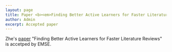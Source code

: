```yaml
---
layout: page
title: Paper <b><em>Finding Better Active Learners for Faster Literature Reviews</em></b> accepted in EMSE
author: Admin
excerpt: Accepted paper
---
```

Zhe's [paper](https://arxiv.org/pdf/1612.03224.pdf) "Finding Better Active Learners for Faster Literature Reviews" is accetped by EMSE.
